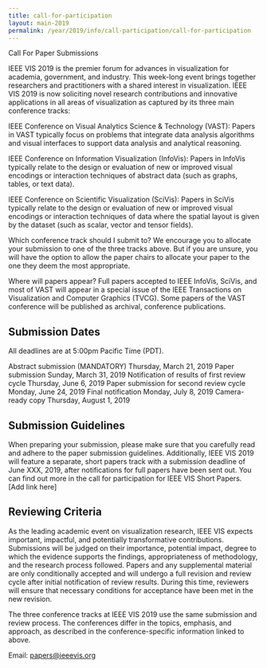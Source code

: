 ```yaml
---
title: call-for-participation
layout: main-2019
permalink: /year/2019/info/call-participation/call-for-participation
---
```


Call For Paper Submissions
        
IEEE VIS 2019 is the premier forum for advances in visualization for academia, government, and industry. 
This week-long event brings together researchers and practitioners with a shared interest in visualization. 
IEEE VIS 2019 is now soliciting novel research contributions and innovative applications in all areas of visualization 
as captured by its three main conference tracks:

IEEE Conference on Visual Analytics Science & Technology (VAST): 
Papers in VAST typically focus on problems that integrate data analysis algorithms and visual interfaces to support data analysis 
and analytical reasoning. 

IEEE Conference on Information Visualization (InfoVis):
Papers in InfoVis typically relate to the design or evaluation of new or improved visual encodings or interaction techniques 
of abstract data (such as graphs, tables, or text data).

IEEE Conference on Scientific Visualization (SciVis):
Papers in SciVis typically relate to the design or evaluation of new or improved visual encodings or interaction techniques 
of data where the spatial layout is given by the dataset (such as scalar, vector and tensor fields).

Which conference track should I submit to?
We encourage you to allocate your submission to one of the three tracks above. But if you are unsure, you will have the option 
to allow the paper chairs to allocate your paper to the one they deem the most appropriate.

Where will papers appear?
Full papers accepted to IEEE InfoVis, SciVis, and most of VAST will appear in a special issue of the IEEE Transactions on 
Visualization and Computer Graphics (TVCG). Some papers of the VAST conference will be published as archival, conference publications.

## Submission Dates
All deadlines are at 5:00pm Pacific Time (PDT).

Abstract submission (MANDATORY)
Thursday, March 21, 2019
Paper submission
Sunday, March 31, 2019
Notification of results of first review cycle
Thursday, June 6, 2019
Paper submission for second review cycle
Monday, June 24, 2019
Final notification
Monday, July 8, 2019
Camera-ready copy
Thursday, August 1, 2019

## Submission Guidelines
When preparing your submission, please make sure that you carefully read and adhere to the paper submission guidelines. 
Additionally, IEEE VIS 2019 will feature a separate, short papers track with a submission deadline of June XXX, 2019, after 
notifications for full papers have been sent out. You can find out more in the call for participation for IEEE VIS Short Papers. 
[Add link here]

## Reviewing Criteria
As the leading academic event on visualization research, IEEE VIS expects important, impactful, and potentially transformative 
contributions. Submissions will be judged on their importance, potential impact, degree to which the evidence supports the findings, 
appropriateness of methodology, and the research process followed. Papers and any supplemental material are only conditionally accepted 
and will undergo a full revision and review cycle after initial notification of review results. 
During this time, reviewers will ensure that necessary conditions for acceptance have been met in the new revision.

The three conference tracks at IEEE VIS 2019 use the same submission and review process. The conferences differ in the topics, 
emphasis, and approach, as described in the conference-specific information linked to above.

Email: papers@ieeevis.org    
